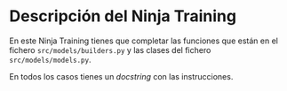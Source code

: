 # Descripción del Ninja Training
En este Ninja Training tienes que completar las funciones que están en el fichero `src/models/builders.py` y las clases del fichero `src/models/models.py`.

En todos los casos tienes un *docstring* con las instrucciones.
